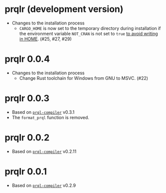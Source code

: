 # prqlr (development version)

- Changes to the installation process
  - `CARGO_HOME` is now set to the temporary directory during installation
    if the environment variable `NOT_CRAN` is not set to `true`
    [to avoid writing in HOME](https://github.com/r-rust/faq). (#25, #27, #29)

# prqlr 0.0.4

- Changes to the installation process
  - Change Rust toolchain for Windows from GNU to MSVC. (#22)

# prqlr 0.0.3

- Based on [`prql-compiler`](https://github.com/prql/prql) v0.3.1
- The `format_prql` function is removed.

# prqlr 0.0.2

- Based on [`prql-compiler`](https://github.com/prql/prql) v0.2.11

# prqlr 0.0.1

- Based on [`prql-compiler`](https://github.com/prql/prql) v0.2.9
